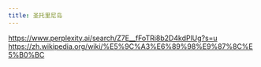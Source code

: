 ```yaml
---
title: 圣托里尼岛
---
```

https://www.perplexity.ai/search/Z7E__fFoTRi8b2D4kdPlUg?s=u
https://zh.wikipedia.org/wiki/%E5%9C%A3%E6%89%98%E9%87%8C%E5%B0%BC